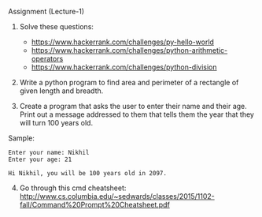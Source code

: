 Assignment (Lecture-1)

1. Solve these questions:
	- https://www.hackerrank.com/challenges/py-hello-world
	- https://www.hackerrank.com/challenges/python-arithmetic-operators
	- https://www.hackerrank.com/challenges/python-division


2. Write a python program to find area and perimeter of a rectangle of given length and breadth.

3. Create a program that asks the user to enter their name and their age. Print out a message addressed to them that tells them the year that they will turn 100 years old.

Sample:
```
Enter your name: Nikhil
Enter your age: 21

Hi Nikhil, you will be 100 years old in 2097.
```

4. Go through this cmd cheatsheet: http://www.cs.columbia.edu/~sedwards/classes/2015/1102-fall/Command%20Prompt%20Cheatsheet.pdf